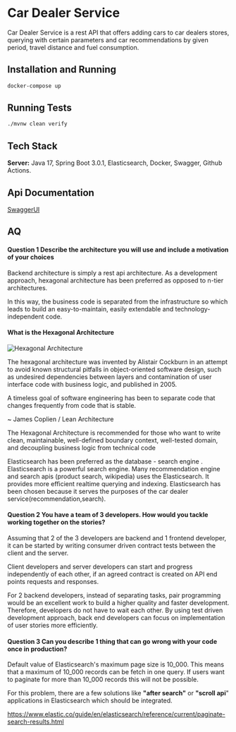 # Car Dealer Service

Car Dealer Service is a rest API that offers adding cars to car dealers stores, querying with certain parameters and car
recommendations by given period, travel distance and fuel consumption.

## Installation and Running

```bash
docker-compose up
```

## Running Tests

```bash
./mvnw clean verify
  ```

## Tech Stack

**Server:** Java 17, Spring Boot 3.0.1, Elasticsearch, Docker, Swagger, Github Actions.

## Api Documentation

[SwaggerUI](http://localhost:8080/swagger-ui/index.html)

## AQ

#### Question 1 Describe the architecture you will use and include a motivation of your choices

Backend architecture is simply a rest api architecture. As a development approach, hexagonal architecture has been preferred as opposed
to n-tier architectures.

In this way, the business code is separated from the infrastructure so which leads to build an easy-to-maintain, easily extendable
and
technology-independent code.

#### What is the Hexagonal Architecture

![Hexagonal Architecture](https://user-images.githubusercontent.com/17534654/210247951-dae73b29-7b86-47a6-8175-c6c2de6381c2.jpeg)

The hexagonal architecture was invented by Alistair Cockburn in an attempt to avoid known structural pitfalls in object-oriented
software design, such as undesired dependencies between layers and contamination of user interface code with business logic, and
published in 2005.

A timeless goal of software engineering has been to separate code that changes frequently from code that is stable.

~ James Coplien / Lean Architecture

The Hexagonal Architecture is recommended for those who want to write clean, maintainable, well-defined boundary context,
well-tested
domain, and decoupling business logic from technical code

Elasticsearch has been preferred as the database - search engine . Elasticsearch is a powerful search engine. Many recommendation
engine and search apis (product search, wikipedia)
uses the Elasticsearch. It provides more efficient realtime querying and indexing. Elasticsearch has been chosen because it serves
the purposes of the
car dealer service(recommendation,search).

#### Question 2 You have a team of 3 developers. How would you tackle working together on the stories?

Assuming that 2 of the 3 developers are backend and 1 frontend developer, it can be started by writing consumer driven contract
tests between the client and the server.

Client developers and server developers can start and progress independently of each other, if an agreed contract is created on
API end points requests and responses.

For 2 backend developers, instead of separating tasks, pair programming would be an excellent work to build a higher quality and
faster development.
Therefore, developers do not have to wait each other. By using test driven development approach, back end developers can focus on
implementation of user stories more efficiently.

#### Question 3 Can you describe 1 thing that can go wrong with your code once in production?

Default value of Elasticsearch's maximum page size is 10_000. This means that a maximum of 10_000 records can be fetch in one
query. If
users want to paginate for more than 10_000 records this will not be possible.

For this problem, there are a few solutions like **"after search"** or **"scroll api**" applications in Elasticsearch which should
be integrated.

https://www.elastic.co/guide/en/elasticsearch/reference/current/paginate-search-results.html
